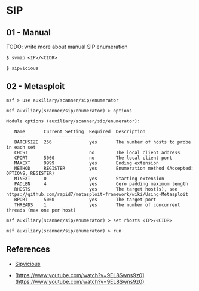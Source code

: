 # SIP

## 01 - Manual

TODO: write more about manual SIP enumeration

`$ svmap <IP>/<CIDR>`

`$ sipvicious`

## 02 - Metasploit

```
msf > use auxiliary/scanner/sip/enumerator

msf auxiliary(scanner/sip/enumerator) > options

Module options (auxiliary/scanner/sip/enumerator):

   Name       Current Setting  Required  Description
   ----       ---------------  --------  -----------
   BATCHSIZE  256              yes       The number of hosts to probe in each set
   CHOST                       no        The local client address
   CPORT      5060             no        The local client port
   MAXEXT     9999             yes       Ending extension
   METHOD     REGISTER         yes       Enumeration method (Accepted: OPTIONS, REGISTER)
   MINEXT     0                yes       Starting extension
   PADLEN     4                yes       Cero padding maximum length
   RHOSTS                      yes       The target host(s), see https://github.com/rapid7/metasploit-framework/wiki/Using-Metasploit
   RPORT      5060             yes       The target port
   THREADS    1                yes       The number of concurrent threads (max one per host)

msf auxiliary(scanner/sip/enumerator) > set rhosts <IP>/<CIDR>

msf auxiliary(scanner/sip/enumerator) > run
```

## **References**

- [Sipvicious](https://github.com/EnableSecurity/sipvicious)

- [https://www.youtube.com/watch?v=9EL8Swns9z0](https://www.youtube.com/watch?v=9EL8Swns9z0)